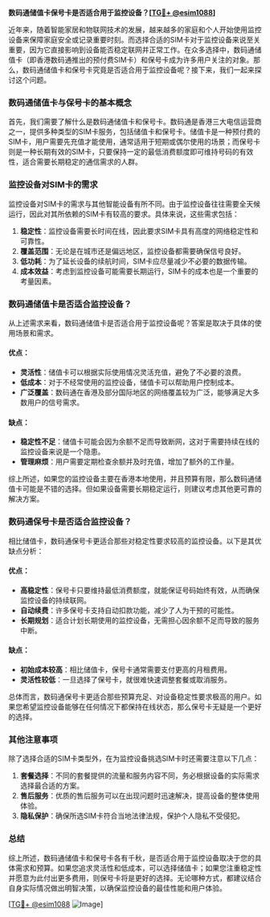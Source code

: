 **数码通储值卡保号卡是否适合用于监控设备？[[TG💪+ @esim1088](https://t.me/s/esim1088)]**

近年来，随着智能家居和物联网技术的发展，越来越多的家庭和个人开始使用监控设备来保障家庭安全或记录重要时刻。而选择合适的SIM卡对于监控设备来说至关重要，因为它直接影响到设备能否稳定联网并正常工作。在众多选择中，数码通储值卡（即香港数码通推出的预付费SIM卡）和保号卡成为许多用户关注的对象。那么，数码通储值卡和保号卡究竟是否适合用于监控设备呢？接下来，我们一起来探讨这个问题。

### 数码通储值卡与保号卡的基本概念

首先，我们需要了解什么是数码通储值卡和保号卡。数码通是香港三大电信运营商之一，提供多种类型的SIM卡服务，包括储值卡和保号卡。储值卡是一种预付费的SIM卡，用户需要先充值才能使用，通常适用于短期或偶尔使用的场景；而保号卡则是一种长期有效的SIM卡，只要保持一定的最低消费额度即可维持号码的有效性，适合需要长期稳定的通信需求的人群。

### 监控设备对SIM卡的需求

监控设备对SIM卡的需求与其他智能设备有所不同。由于监控设备往往需要全天候运行，因此对其所依赖的SIM卡有较高的要求。具体来说，这些需求包括：

1. **稳定性**：监控设备需要长时间在线，因此要求SIM卡具有高度的网络稳定性和可靠性。
2. **覆盖范围**：无论是在城市还是偏远地区，监控设备都需要确保信号良好。
3. **低功耗**：为了延长设备的续航时间，SIM卡应尽量减少不必要的数据传输。
4. **成本效益**：考虑到监控设备可能需要长期运行，SIM卡的成本也是一个重要的考量因素。

### 数码通储值卡是否适合监控设备？

从上述需求来看，数码通储值卡是否适合用于监控设备呢？答案是取决于具体的使用场景和需求。

#### 优点：
- **灵活性**：储值卡可以根据实际使用情况灵活充值，避免了不必要的浪费。
- **低成本**：对于不经常使用的监控设备，储值卡可以帮助用户控制成本。
- **广泛覆盖**：数码通在香港及部分国际地区的网络覆盖较为广泛，能够满足大多数用户的信号需求。

#### 缺点：
- **稳定性不足**：储值卡可能会因为余额不足而导致断网，这对于需要持续在线的监控设备来说是一个隐患。
- **管理麻烦**：用户需要定期检查余额并及时充值，增加了额外的工作量。

综上所述，如果您的监控设备主要在香港本地使用，并且预算有限，那么数码通储值卡可能是不错的选择。但如果设备需要长期稳定运行，则建议考虑其他更可靠的解决方案。

### 数码通保号卡是否适合监控设备？

相比储值卡，数码通保号卡更适合那些对稳定性要求较高的监控设备。以下是其优缺点分析：

#### 优点：
- **高稳定性**：保号卡只要维持最低消费额度，就能保证号码始终有效，从而确保监控设备的持续联网。
- **自动续费**：许多保号卡支持自动扣款功能，减少了人为干预的可能性。
- **长期规划**：适合计划长期使用的监控设备，无需担心因余额不足而导致的服务中断。

#### 缺点：
- **初始成本较高**：相比储值卡，保号卡通常需要支付更高的月租费用。
- **灵活性较低**：一旦选择了保号卡，就很难快速调整套餐或取消服务。

总体而言，数码通保号卡更适合那些预算充足、对设备稳定性要求极高的用户。如果您希望监控设备能够在任何情况下都保持在线状态，那么保号卡无疑是一个更好的选择。

### 其他注意事项

除了选择合适的SIM卡类型外，在为监控设备挑选SIM卡时还需要注意以下几点：

1. **套餐选择**：不同的套餐提供的流量和服务内容不同，务必根据设备的实际需求选择最合适的方案。
2. **售后服务**：优质的售后服务可以在出现问题时迅速解决，提高设备的整体使用体验。
3. **隐私保护**：确保所选SIM卡符合当地法律法规，保护个人隐私不受侵犯。

### 总结

综上所述，数码通储值卡和保号卡各有千秋，是否适合用于监控设备取决于您的具体需求和预算。如果您追求灵活性和低成本，可以选择储值卡；如果您注重稳定性并愿意为此付出更多费用，则保号卡将是更好的选择。无论哪种方式，都建议结合自身实际情况做出明智决策，以确保监控设备的最佳性能和用户体验。

[[TG💪+ @esim1088](https://t.me/s/esim1088) ![Image](https://i.postimg.cc/4NQfJmqS/Snipaste-2025-05-13-00-14-12.png)]
